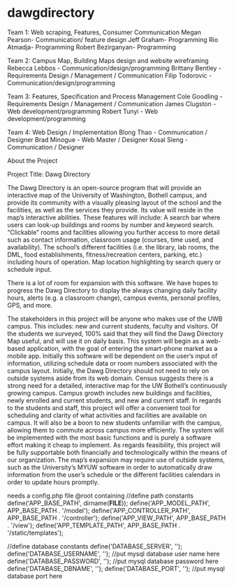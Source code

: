 # dawgdirectory

Team 1: Web scraping, Features, Consumer Communication
Megan Pearson- Communication/ feature design
Jeff Graham- Programming
Rio Atmadja- Programming
Robert Bezirganyan- Programming


Team 2: Campus Map, Building Maps design and website wireframing
Rebecca Lebbos - Communication/design/programming
Brittany Bentley - Requirements Design / Management / Communication
Filip Todorovic - Communication/design/programming


Team 3: Features, Specification and Process Management
Cole Goodling - Requirements Design / Management / Communication
James Clugston - Web development/programming
Robert Tunyi - Web development/programming


Team 4: Web Design / Implementation
Blong Thao - Communication / Designer
Brad Minogue - Web Master / Designer
Kosal Sieng - Communication / Designer


About the Project

Project Title: Dawg Directory

	
The Dawg Directory is an open-source program that will provide an interactive map of the University of Washington, Bothell campus, and provide its community with a visually pleasing layout of the school and the facilities, as well as the services they provide. Its value will reside in the map’s interactive abilities.
These features will include:
A search bar where users can look-up buildings and rooms by number and keyword search.
“Clickable” rooms and facilities allowing you further access to more detail such as contact information, classroom usage (courses, time used, and availability).
The school’s different facilities (i.e. the library, lab rooms, the DML, food establishments, fitness/recreation centers, parking, etc.) including hours of operation.
Map location highlighting by search query or schedule input.

There is a lot of room for expansion with this software. We have hopes to progress the Dawg Directory to display the always changing daily facility hours, alerts (e.g. a classroom change), campus events, personal profiles, GPS, and more.

The stakeholders in this project will be anyone who makes use of the UWB campus. This includes: new and current students, faculty and visitors. Of the students we surveyed, 100% said that they will find the Dawg Directory Map useful, and will use it on daily basis.
This system will begin as a web-based application, with the goal of entering the smart-phone market as a mobile app. Initially this software will be dependent on the user’s input of information, utilizing schedule data or room numbers associated with the campus layout. Initially, the Dawg Directory should not need to rely on outside systems aside from its web domain.
Census suggests there is a strong need for a detailed, interactive map for the UW Bothell’s continuously growing campus. Campus growth includes new buildings and facilities, newly enrolled and current students, and new and current staff. In regards to the students and staff, this project will offer a convenient tool for scheduling and clarity of what activities and facilities are available on campus. It will also be a boon to new students unfamiliar with the campus, allowing them to commute across campus more efficiently.
The system will be implemented with the most basic functions and is purely a software effort making it cheap to implement. As regards feasibility, this project will be fully supportable both financially and technologically within the means of our organization. The map’s expansion may require use of outside systems, such as the University’s MYUW software in order to automatically draw information from the user’s schedule or the different facilities calendars in order to update hours promptly.  



needs a config.php file @root containing
   //define path constants
   define('APP_BASE_PATH', dirname(__FILE__));
   define('APP_MODEL_PATH', APP_BASE_PATH . '/model');
   define('APP_CONTROLLER_PATH', APP_BASE_PATH . '/controller');
   define('APP_VIEW_PATH', APP_BASE_PATH . '/view');
   define('APP_TEMPLATE_PATH', APP_BASE_PATH . '/static/templates');

   //define database constants
   define('DATABASE_SERVER', '');
   define('DATABASE_USERNAME', ''); //put mysql database user name here
   define('DATABASE_PASSWORD', ''); //put mysql database password here
   define('DATABASE_DBNAME', '');
   define('DATABASE_PORT', ''); //put mysql database port here
